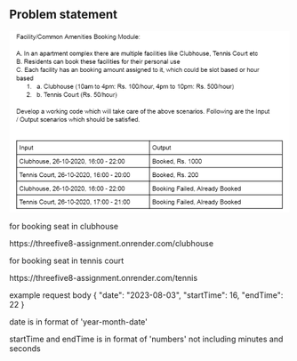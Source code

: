 
<h2>Problem statement</h2>

<img src="./Image/assignment.png" alt=""/>

<p>for booking seat in clubhouse</p>
<p>https://threefive8-assignment.onrender.com/clubhouse</p>

<p>for booking seat in tennis court</p>
<p>https://threefive8-assignment.onrender.com/tennis</p>


<p>example request body
{
  "date": "2023-08-03",
  "startTime": 16,
  "endTime": 22
}</p>
<p>date is in format of 'year-month-date'</p>
<p>startTime and endTime is in format of 'numbers' not including minutes and seconds</p>

